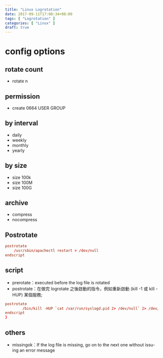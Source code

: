 ```yaml
---
title: "Linux Logrotation"
date: 2017-09-11T17:08:34+08:00
tags: [ "Logrotation" ]
categories: [ "Linux" ]
draft: true
---
```


# config options

## rotate count

- rotate n

## permission

- create 0664 USER GROUP

## by interval

- daily
- weekly
- monthly
- yearly

## by size

- size 100k
- size 100M
- size 100G

## archive

- compress
- nocompress

## Postrotate

```conf
postrotate
    /usr/sbin/apachectl restart > /dev/null
endscript
```

## script

- prerotate：executed before the log file is rotated
- postrotate：在做完 logrotate 之後啟動的指令，例如重新啟動 (kill -1 或 kill -HUP) 某個服務;

```conf
postrotate
        /bin/kill -HUP `cat /var/run/syslogd.pid 2> /dev/null` 2> /dev/null || true
endscript
}
```

## others

- missingok：If the log file is missing, go on to the next one without issu-ing an error message
